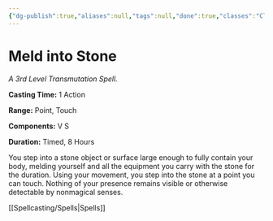 ```yaml
---
{"dg-publish":true,"aliases":null,"tags":null,"done":true,"classes":"Cleric, Druid,","spellLevel":3,"school":"Transmutation","source":"PHB","permalink":"/spells/meld-into-stone/","dgHomeLink":false,"dgPassFrontmatter":true}
---
```


# Meld into Stone
*A 3rd Level Transmutation Spell.*

**Casting Time:** 1 Action

**Range:** Point, Touch

**Components:** V S 

**Duration:** Timed, 8 Hours

You step into a stone object or surface large enough to fully contain your body, melding yourself and all the equipment you carry with the stone for the duration. Using your movement, you step into the stone at a point you can touch. Nothing of your presence remains visible or otherwise detectable by nonmagical senses.

[[Spellcasting/Spells|Spells]]